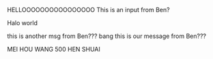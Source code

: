 HELLOOOOOOOOOOOOOOOO
This is an input from Ben?

Halo world

this is another msg from Ben???
bang
this is our message from Ben???

MEI HOU WANG 500 HEN SHUAI



















